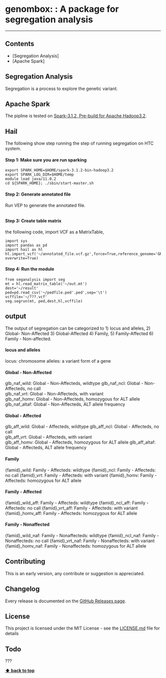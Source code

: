 # genombox: : A package for  segregation analysis
***

## Contents
- [Segregation Analysis]
- [Apache Spark]

## Segregation Analysis
Segregation is a process to explore the genetic variant. 
## Apache Spark
The pipline is tested on [Spark-3.1.2, Pre-build for Apache Hadoop3.2](https://spark.apache.org/downloads.html).  

## Hail
The following show step running the step of running segregation on HTC system.  

#### Step 1: Make sure you are run sparking   
```
export SPARK_HOME=$HOME/spark-3.1.2-bin-hadoop3.2
export SPARK_LOG_DIR=$HOME/temp
module load java/11.0.2
cd ${SPARK_HOME}; ./sbin/start-master.sh

```

#### Step 2: Generate annotated file 
Run VEP to generate the annotated file.   
```
```

#### Step 3:  Create table matrix
the following code, import VCF as a MatrixTable, 
```
import sys
import pandas as pd 
import hail as hl
hl.import_vcf('~/annotated_file.vcf.gz',force=True,reference_genome='GRCh38',array_elements_required=False).write('~/out.mt', overwrite=True)
```

#### Step 4: Run the module

```
from seganalysis import seg
mt = hl.read_matrix_table('~/out.mt')
dest='~/result'
ped=pd.read_csv('~/pedfile.ped'.ped',sep='\t')
vcffile='~/???.vcf'
seg.segrun(mt, ped,dest,hl,vcffile)    
```


## output
The output of segregation can be categorized to  1) locus and alleles,  2) Global- Non-Affected 3) Global-Affected 4) Family, 5) Family-Affected 6) Family - Non-affected.  
#### locus and alleles
locus: chromosome
alleles:  a variant form of a gene
#### Global - Non-Affected
glb_naf_wild: Global - Non-Affecteds, wildtype
glb_naf_ncl:     Global - Non-Affecteds, no call     
glb_naf_vrt:     Global - Non-Affecteds, with variant    
glb_naf_homv:    Global - Non-Affecteds, homozygous for ALT allele
glb_naf_altaf:   Global - Non-Affecteds, ALT allele frequency   

#### Global - Affected
glb_aff_wild: Global - Affecteds, wildtype 
glb_aff_ncl:     Global - Affecteds, no call     
glb_aff_vrt:     Global - Affecteds, with variant  
glb_aff_homv:    Global - Affecteds, homozygous for ALT allele
glb_aff_altaf:   Global - Affecteds, ALT allele frequency   

#### Family
{famid}_wild: Family - Affecteds: wildtype 
{famid}_ncl: Family - Affecteds: no call
{famid}_vrt: Family - Affecteds: with variant
{famid}_homv: Family - Affecteds: homozygous for ALT allele

#### Family - Affected
{famid}_wild_aff: Family - Affecteds: wildtype 
{famid}_ncl_aff: Family - Affecteds: no call
{famid}_vrt_aff: Family - Affecteds: with variant
{famid}_homv_aff: Family - Affecteds: homozygous for ALT allele

#### Family - Nonaffected   
{famid}_wild_naf: Family - Nonaffecteds: wildtype 
{famid}_ncl_naf: Family - Nonaffecteds: no call
{famid}_vrt_naf: Family - Nonaffecteds: with variant
{famid}_homv_naf: Family - Nonaffecteds: homozygous for ALT allele



## Contributing
This is an early version, any contribute or suggestion is appreciated.

## Changelog
Every release is documented on the [GitHub Releases page](https://github.com/The-Neuro-Bioinformatics-Core/seganalysis/releases).

## License
This project is licensed under the MIT License - see the [LICENSE.md](https://github.com/The-Neuro-Bioinformatics-Core/seganalysis/blob/main/LICENSE) file for details

## Todo
???

**[⬆ back to top](#contents)**